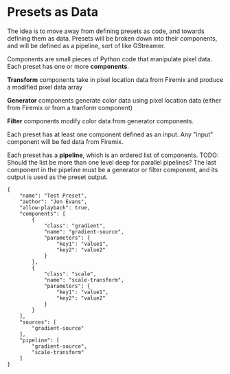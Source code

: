 Presets as Data
===============

The idea is to move away from defining presets as code, and towards defining
them as data.  Presets will be broken down into their components, and will be
defined as a pipeline, sort of like GStreamer.

Components are small pieces of Python code that manipulate pixel data.  Each
preset has one or more **components**.

**Transform** components take in pixel location data from Firemix and produce
a modified pixel data array

**Generator** components generate color data using pixel location data (either
from Firemix or from a tranform component)

**Filter** components modify color data from generator components.

Each preset has at least one component defined as an input.  Any "input"
component will be fed data from Firemix.

Each preset has a **pipeline**, which is an ordered list of components.
TODO: Should the list be more than one level deep for parallel pipelines?
The last component in the pipeline must be a generator or filter component,
and its output is used as the preset output.


```
{
    "name": "Test Preset",
    "author": "Jon Evans",
    "allow-playback": true,
    "components": [
        {
            "class": "gradient",
            "name": "gradient-source",
            "parameters": {
                "key1": "value1",
                "key2": "value2"
            }
        },
        {
            "class": "scale",
            "name": "scale-transform",
            "parameters": {
                "key1": "value1",
                "key2": "value2"
            }
        }
    ],
    "sources": [
        "gradient-source"
    ],
    "pipeline": [
        "gradient-source",
        "scale-transform"
    ]
}
```